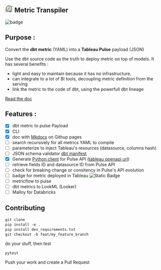<img src="./assets/logo.png" width="5%" height="5%">     Metric Transpiler
---

![badge](https://github.com/dktunited/metric-cli/actions/workflows/python-package.yml/badge.svg)

## Purpose :

Convert the **dbt metric** (YAML) into a **Tableau Pulse** payload (JSON)

Use the dbt source code as the truth to deploy metric on top of models.
It has several benefits :
 - light and easy to maintain because it has no infrastructure, 
 - can integrate to a lot of BI tools, decoupling metric definition from the serving
 - link the metric to the code of dbt, using the powerfull dbt lineage

[Read the doc](https://didactic-adventure-j7q3qwz.pages.github.io/)

## Features :

- [X] dbt metric to pulse Payload
- [X] CLI
- [X] doc with [Mkdocs](https://squidfunk.github.io/mkdocs-material/publishing-your-site/) on Githup pages
- [ ] search recursively for all metrics YAML to compile
- [ ] parameterize to inject Tableau's resources (datasource, columns hash)
- [ ] JSON schema validator [dbt manifest](https://schemas.getdbt.com/dbt/manifest/v9/index.html#metrics_additionalProperties_time_grains)
- [X] Generate [Python client](https://help.tableau.com/current/api/rest_api/en-us/REST/rest_api_concepts_versions.htm#per_resource_versioning) for Pulse API ([tableau openapi url](https://eu-west-1a.online.tableau.com/services/specifications/openapi))
- [ ] retrieve fields ID and datasource ID from Pulse API
- [ ] check for breaking change or consitency in Pulse's API evolution
- [ ] badge for metric deployed in Tableau 
![Static Badge](https://img.shields.io/badge/metric_sync-today-green?logo=tableau&style=flat)
- [ ] metricflow to pulse
- [ ] dbt metrics to LookML (Looker)
- [ ] Malloy for Databricks

 ## Contributing

```git
git clone
pip install -e .
pip install dev_requirements.txt
git checkout -b feat/my_feature_branch
```
do your stuff, then test
```
pytest
```
Push your work and create a Pull Request
